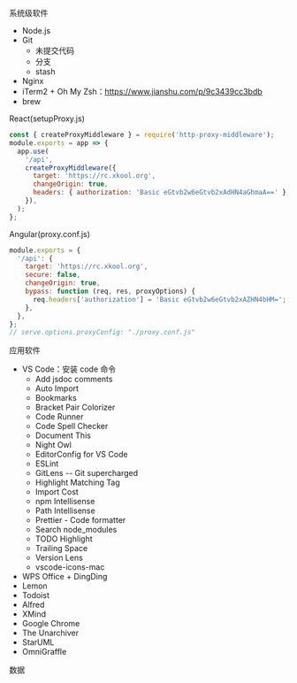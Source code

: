 系统级软件
* Node.js
* Git
  * 未提交代码
  * 分支
  * stash
* Nginx
* iTerm2 + Oh My Zsh：https://www.jianshu.com/p/9c3439cc3bdb
* brew

React(setupProxy.js)
```js
const { createProxyMiddleware } = require('http-proxy-middleware');
module.exports = app => {
  app.use(
    '/api',
    createProxyMiddleware({
      target: 'https://rc.xkool.org',
      changeOrigin: true,
      headers: { authorization: 'Basic eGtvb2w6eGtvb2xAdHN4aGhmaA==' },
    }),
  );
};
```

Angular(proxy.conf.js)
```js
module.exports = {
  '/api': {
    target: 'https://rc.xkool.org',
    secure: false,
    changeOrigin: true,
    bypass: function (req, res, proxyOptions) {
      req.headers['authorization'] = 'Basic eGtvb2w6eGtvb2xAZHN4bHM=';
    },
  },
};
// serve.options.proxyConfig: "./proxy.conf.js"
```

应用软件
* VS Code：安装 code 命令
  * Add jsdoc comments
  * Auto Import
  * Bookmarks
  * Bracket Pair Colorizer
  * Code Runner
  * Code Spell Checker
  * Document This
  * Night Owl
  * EditorConfig for VS Code
  * ESLint
  * GitLens -- Git supercharged
  * Highlight Matching Tag
  * Import Cost
  * npm Intellisense
  * Path Intellisense
  * Prettier - Code formatter
  * Search node_modules
  * TODO Highlight
  * Trailing Space
  * Version Lens
  * vscode-icons-mac
* WPS Office + DingDing
* Lemon
* Todoist
* Alfred
* XMind
* Google Chrome
* The Unarchiver
* StarUML
* OmniGraffle

数据